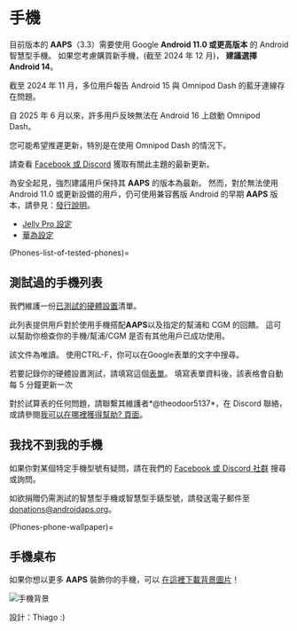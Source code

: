 # 手機

目前版本的 **AAPS**（3.3）需要使用 Google **Android 11.0 或更高版本** 的 Android 智慧型手機。 如果您考慮購買新手機，(截至 2024 年 12 月)， **建議選擇 Android 14**。

截至 2024 年 11 月，多位用戶報告 Android 15 與 Omnipod Dash 的藍牙連線存在問題。

自 2025 年 6 月以來，許多用戶反映無法在 Android 16 上啟動 Omnipod Dash。

您可能希望推遲更新，特別是在使用 Omnipod Dash 的情況下。

請查看 [Facebook 或 Discord](../GettingHelp/WhereCanIGetHelp.md) 獲取有關此主題的最新更新。

為安全起見，強烈建議用戶保持其 **AAPS** 的版本為最新。 然而，對於無法使用 Android 11.0 或更新設備的用戶，仍可使用兼容舊版 Android 的早期 **AAPS** 版本，請參見：[發行說明](#maintenance-android-version-aaps-version)。

- [Jelly Pro 設定](../CompatiblePhones/Jelly.md)
- [華為設定](../CompatiblePhones/Huawei.md)

(Phones-list-of-tested-phones)=

## 測試過的手機列表

我們維護一份[已測試的硬體設置](https://docs.google.com/spreadsheets/u/1/d/e/2PACX-1vScCNaIguEZVTVFAgpv1kXHdsHl3fs6xT6RB2Z1CeVJ561AvvqGwxMhlmSHk4J056gMCAQE02sAWJvT/pubhtml?gid=683363241&single=true)清單。

此列表提供用戶對於使用手機搭配**AAPS**以及指定的幫浦和 CGM 的回饋。 這可以幫助你檢查你的手機/幫浦/CGM 是否有其他用戶已成功使用。

該文件為唯讀。 使用CTRL-F，你可以在Google表單的文字中搜尋。

若要記錄你的硬體設置測試，請填寫這個[表單](https://docs.google.com/forms/d/e/1FAIpQLSfoGKLYEx4aUAJ5RWL3xLJeNdmRyxtXmDzpGhuU3Rfcj2H_Jw/viewform)。 填寫表單資料後，該表格會自動每 5 分鐘更新一次

對於試算表的任何問題，請聯繫其維護者*@theodoor5137*，在 Discord 聯絡，或請參閱[我可以在哪裡獲得幫助? 頁面](../GettingHelp/WhereCanIGetHelp.md)。

## 我找不到我的手機

如果你對某個特定手機型號有疑問，請在我們的 [Facebook 或 Discord 社群](../GettingHelp/WhereCanIGetHelp.md) 搜尋或詢問。

如欲捐贈仍需測試的智慧型手機或智慧型手錶型號，請發送電子郵件至<donations@androidaps.org>。

(Phones-phone-wallpaper)=

## 手機桌布

如果你想以更多 **AAPS** 裝飾你的手機，可以 [在這裡下載背景圖片](../images/bg_phone.jpg)！

![手機背景](../images/bg_phone_thump.jpg)

設計：Thiago :)